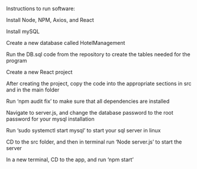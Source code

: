 Instructions to run software:

Install Node, NPM, Axios, and React

Install mySQL

Create a new database called HotelManagement

Run the DB.sql code from the repository to create the tables needed for the program

Create a new React project

After creating the project, copy the code into the appropriate sections in src and in the main folder

Run ‘npm audit fix’ to make sure that all dependencies are installed

Navigate to server.js, and change the database password to the root password for your mysql installation

Run ‘sudo systemctl start mysql’ to start your sql server in linux

CD to the src folder, and then in terminal run ‘Node server.js’ to start the server

In a new terminal, CD to the app, and run ‘npm start’
